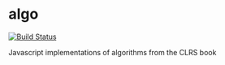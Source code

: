 # algo
[![Build Status](https://travis-ci.org/bastoche/algo.svg?branch=master)](https://travis-ci.org/bastoche/algo)

Javascript implementations of algorithms from the CLRS book
